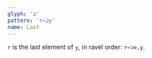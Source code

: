 ```yaml
---
glyph: '⊇'
pattern: 'r←⊇y'
name: Last
---
```


`r` is the last element of `y`, in ravel order: `r←⊃⊖,y`.